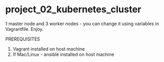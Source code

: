 # project_02_kubernetes_cluster

1 master node and 3 worker nodes - you can change it using variables in Vagrantfile. Enjoy.

PREREQUISITES
1. Vagrant installed on host machine
2. If Mac/Linux - ansible installed on host machine